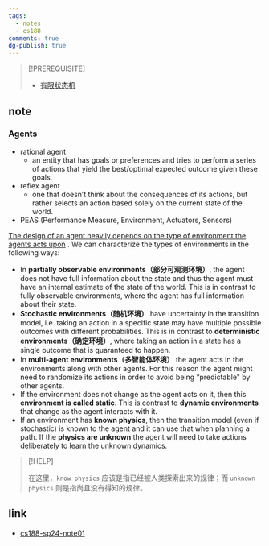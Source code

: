 ```yaml
---
tags:
  - notes
  - cs188
comments: true
dg-publish: true
---
```


> [!PREREQUISITE]
>
> - [有限状态机](https://www.wikiwand.com/zh/articles/%E6%9C%89%E9%99%90%E7%8A%B6%E6%80%81%E6%9C%BA)

## note

### Agents

- rational agent
    - an entity that has goals or preferences and tries to perform a series of actions that yield the best/optimal expected outcome given these goals.
- reflex agent
    - one that doesn’t think about the consequences of its actions, but rather selects an action based solely on the current state of the world.
- PEAS (Performance Measure, Environment, Actuators, Sensors)

<u>The design of an agent heavily depends on the type of environment the agents acts upon</u> . We can characterize the types of environments in the following ways:

- In **partially observable environments（部分可观测环境）**, the agent does not have full information about the state and thus the agent must have an internal estimate of the state of the world. This is in contrast to fully observable environments, where the agent has full information about their state.
- **Stochastic environments（随机环境）** have uncertainty in the transition model, i.e. taking an action in a specific state may have multiple possible outcomes with different probabilities. This is in contrast to **deterministic environments（确定环境）**, where taking an action in a state has a single outcome that is guaranteed to happen.
- In **multi-agent environments（多智能体环境）** the agent acts in the environments along with other agents. For this reason the agent might need to randomize its actions in order to avoid being “predictable" by other agents.
- If the environment does not change as the agent acts on it, then this **environment is called static**. This is contrast to **dynamic environments** that change as the agent interacts with it.
- If an environment has **known physics**, then the transition model (even if stochastic) is known to the agent and it can use that when planning a path. If the **physics are unknown** the agent will need to take actions deliberately to learn the unknown dynamics.

> [!HELP]
>
> 在这里，`know physics` 应该是指已经被人类探索出来的规律；而 `unknown physics` 则是指尚且没有得知的规律。

## link

- [cs188-sp24-note01](https://inst.eecs.berkeley.edu/~cs188/sp24/assets/notes/cs188-sp24-note01.pdf)
